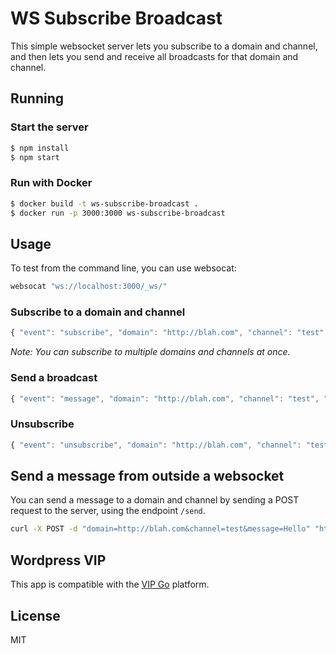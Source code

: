 # WS Subscribe Broadcast

This simple websocket server lets you subscribe to a domain and channel, and then lets you send and receive all broadcasts for that domain and channel. 

## Running

### Start the server

```bash
$ npm install
$ npm start
```

### Run with Docker

```bash
$ docker build -t ws-subscribe-broadcast .
$ docker run -p 3000:3000 ws-subscribe-broadcast
```

## Usage

To test from the command line, you can use websocat:

```bash
websocat "ws://localhost:3000/_ws/"
```

### Subscribe to a domain and channel

```javascript
{ "event": "subscribe", "domain": "http://blah.com", "channel": "test" }
```

_Note: You can subscribe to multiple domains and channels at once._

### Send a broadcast

```javascript
{ "event": "message", "domain": "http://blah.com", "channel": "test", "message": "blah" }
```

### Unsubscribe

```javascript
{ "event": "unsubscribe", "domain": "http://blah.com", "channel": "test" }
```

## Send a message from outside a websocket

You can send a message to a domain and channel by sending a POST request to the server, using the endpoint `/send`.

```bash
curl -X POST -d "domain=http://blah.com&channel=test&message=Hello" "http://localhost:3000/send"
```

## Wordpress VIP

This app is compatible with the [VIP Go](https://wpvip.com/documentation/vip-go/) platform.

## License

MIT
